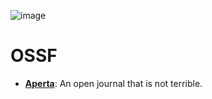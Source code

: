 ![image](https://github.com/OpenSourceScienceFramework/.github/assets/96575288/93545fdd-d06e-4da7-bee9-23db2bdc46c6)
# OSSF
  - **[Aperta](https://github.com/OpenSourceScienceFramework/Aperta)**: An open journal that is not terrible.
